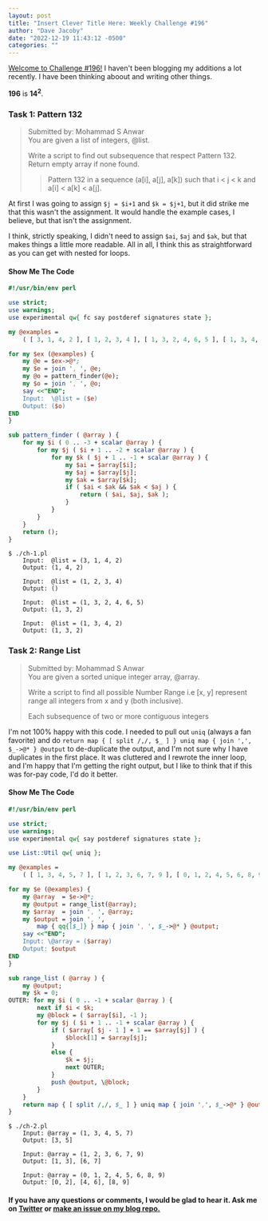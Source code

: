 ```yaml
---
layout: post
title: "Insert Clever Title Here: Weekly Challenge #196"
author: "Dave Jacoby"
date: "2022-12-19 11:43:12 -0500"
categories: ""
---
```


[Welcome to Challenge #196!](https://theweeklychallenge.org/blog/perl-weekly-challenge-196/) I haven't been blogging my additions a lot recently. I have been thinking aboout and writing other things.

**196** is **14<sup>2</sup>**.

### Task 1: Pattern 132

> Submitted by: Mohammad S Anwar  
> You are given a list of integers, @list.
>
> Write a script to find out subsequence that respect Pattern 132. Return empty array if none found.
>
> > Pattern 132 in a sequence (a[i], a[j], a[k]) such that i < j < k and a[i] < a[k] < a[j].

At first I was going to assign `$j = $i+1` and `$k = $j+1`, but it did strike me that this wasn't the assignment. It would handle the example cases, I believe, but that isn't the assignment.

I think, strictly speaking, I didn't need to assign `$ai`, `$aj` and `$ak`, but that makes things a little more readable. All in all, I think this as straightforward as you can get with nested for loops.

#### Show Me The Code

```perl
#!/usr/bin/env perl

use strict;
use warnings;
use experimental qw{ fc say postderef signatures state };

my @examples =
    ( [ 3, 1, 4, 2 ], [ 1, 2, 3, 4 ], [ 1, 3, 2, 4, 6, 5 ], [ 1, 3, 4, 2 ], );

for my $ex (@examples) {
    my @e = $ex->@*;
    my $e = join ', ', @e;
    my @o = pattern_finder(@e);
    my $o = join ', ', @o;
    say <<"END";
    Input:  \@list = ($e)
    Output: ($o)
END
}

sub pattern_finder ( @array ) {
    for my $i ( 0 .. -3 + scalar @array ) {
        for my $j ( $i + 1 .. -2 + scalar @array ) {
            for my $k ( $j + 1 .. -1 + scalar @array ) {
                my $ai = $array[$i];
                my $aj = $array[$j];
                my $ak = $array[$k];
                if ( $ai < $ak && $ak < $aj ) {
                    return ( $ai, $aj, $ak );
                }
            }
        }
    }
    return ();
}
```

```text
$ ./ch-1.pl
    Input:  @list = (3, 1, 4, 2)
    Output: (1, 4, 2)

    Input:  @list = (1, 2, 3, 4)
    Output: ()

    Input:  @list = (1, 3, 2, 4, 6, 5)
    Output: (1, 3, 2)

    Input:  @list = (1, 3, 4, 2)
    Output: (1, 3, 2)
```

### Task 2: Range List

> Submitted by: Mohammad S Anwar  
> You are given a sorted unique integer array, @array.
>
> Write a script to find all possible Number Range i.e [x, y] represent range all integers from x and y (both inclusive).
>
> Each subsequence of two or more contiguous integers

I'm not 100% happy with this code. I needed to pull out `uniq` (always a fan favorite) and do `return map { [ split /,/, $_ ] } uniq map { join ',', $_->@* } @output` to de-duplicate the output, and I'm not sure why I have duplicates in the first place. It was cluttered and I rewrote the inner loop, and I'm happy that I'm getting the right output, but I like to think that if this was for-pay code, I'd do it better.

#### Show Me The Code

```perl
#!/usr/bin/env perl

use strict;
use warnings;
use experimental qw{ say postderef signatures state };

use List::Util qw{ uniq };

my @examples =
    ( [ 1, 3, 4, 5, 7 ], [ 1, 2, 3, 6, 7, 9 ], [ 0, 1, 2, 4, 5, 6, 8, 9 ], );

for my $e (@examples) {
    my @array  = $e->@*;
    my @output = range_list(@array);
    my $array  = join ', ', @array;
    my $output = join ', ',
        map { qq{[$_]} } map { join ', ', $_->@* } @output;
    say <<"END";
    Input: \@array = ($array)
    Output: $output
END
}

sub range_list ( @array ) {
    my @output;
    my $k = 0;
OUTER: for my $i ( 0 .. -1 + scalar @array ) {
        next if $i < $k;
        my @block = ( $array[$i], -1 );
        for my $j ( $i + 1 .. -1 + scalar @array ) {
            if ( $array[ $j - 1 ] + 1 == $array[$j] ) {
                $block[1] = $array[$j];
            }
            else {
                $k = $j;
                next OUTER;
            }
            push @output, \@block;
        }
    }
    return map { [ split /,/, $_ ] } uniq map { join ',', $_->@* } @output;
}
```

```text
$ ./ch-2.pl 
    Input: @array = (1, 3, 4, 5, 7)
    Output: [3, 5]

    Input: @array = (1, 2, 3, 6, 7, 9)
    Output: [1, 3], [6, 7]

    Input: @array = (0, 1, 2, 4, 5, 6, 8, 9)
    Output: [0, 2], [4, 6], [8, 9]
```

#### If you have any questions or comments, I would be glad to hear it. Ask me on [Twitter](https://twitter.com/jacobydave) or [make an issue on my blog repo.](https://github.com/jacoby/jacoby.github.io)
